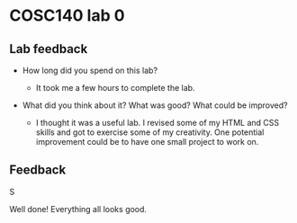 # COSC140 lab 0

## Lab feedback

 * How long did you spend on this lab? 
   * It took me a few hours to complete the lab.

 * What did you think about it?  What was good?  What could be improved?
   * I thought it was a useful lab. I revised some of my HTML and CSS skills and got to exercise some of my creativity. One potential improvement could be to have one small project to work on. 

## Feedback

S

Well done!  Everything all looks good.

